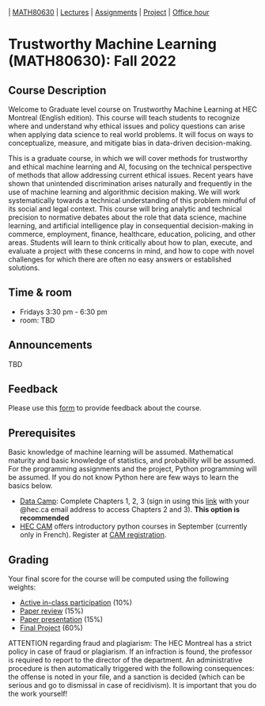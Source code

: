 | [MATH80630](main.md) | [Lectures](lectures.md) | [Assignments](assignments.md) | [Project](project.md) | [Office hour](office_hr.md)
# Trustworthy Machine Learning (MATH80630): Fall 2022

## Course Description
Welcome to  Graduate level course on Trustworthy Machine Learning at HEC Montreal (English edition). This course will teach students to recognize where and understand why ethical issues and policy questions can arise when applying data science to real world problems. It will focus on ways to conceptualize, measure, and mitigate bias in data-driven decision-making.

This is a graduate course, in which we will cover methods for trustworthy and ethical machine learning and AI, focusing on the technical perspective of methods that allow addressing current ethical issues. Recent years have shown that unintended discrimination arises naturally and frequently in the use of machine learning and algorithmic decision making. We will work systematically towards a technical understanding of this problem mindful of its social and legal context. This course will bring analytic and technical precision to normative debates about the role that data science, machine learning, and artificial intelligence play in consequential decision-making in commerce, employment, finance, healthcare, education, policing, and other areas. Students will learn to think critically about how to plan, execute, and evaluate a project with these concerns in mind, and how to cope with novel challenges for which there are often no easy answers or established solutions.

## Time & room
- Fridays 3:30 pm - 6:30 pm
- room: TBD

## Announcements
TBD

## Feedback
Please use this [form](https://forms.gle/VVNQogf2fBi9tKq38) to provide feedback about the course.

## Prerequisites
Basic knowledge of machine learning will be assumed. 
Mathematical maturity and basic knowledge of statistics, and probability will be assumed. 
For the programming assignments and the project, Python programming will be assumed. If you do not know Python here are few ways to learn the basics below. 

- [Data Camp](https://www.datacamp.com/onboarding/create_account?track_id=17): Complete Chapters 1, 2, 3 (sign in using this [link](https://www.datacamp.com/groups/shared_links/d8833e84f66e8de38ca3de07987087f93561cfd2b03a636c6d0156a699e8de50) with your @hec.ca email address to access Chapters 2 and 3). **This option is recommended**
- [HEC CAM]() offers introductory python courses in September (currently only in French). Register at [CAM registration](https://inscription.hec.ca/cams/).

## Grading
Your final score for the course will be computed using the following weights:

- [Active in-class participation](lectures.md) (10%)
- [Paper review](assingment.md) (15%)
- [Paper presentation](assingment.md) (15%)
- [Final Project](project.md) (60%)


ATTENTION regarding fraud and plagiarism: The HEC Montreal has a strict policy in case of fraud or plagiarism. If an infraction is found, the professor is required to report to the director of the department. An administrative procedure is then automatically triggered with the following consequences: the offense is noted in your file, and a sanction is decided (which can be serious and go to dismissal in case of recidivism). It is important that you do the work yourself!
